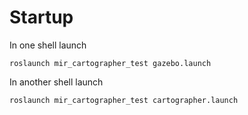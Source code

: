 # Startup
In one shell launch

```
roslaunch mir_cartographer_test gazebo.launch
```
In another shell launch
```
roslaunch mir_cartographer_test cartographer.launch
```
